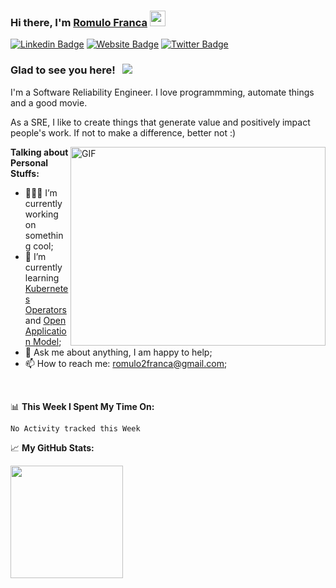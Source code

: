 ### Hi there, I'm <a href="https://cloudthings.dev" target="_blank">Romulo Franca</a> <img src="https://media.giphy.com/media/hvRJCLFzcasrR4ia7z/giphy.gif" width="25px">

[![Linkedin Badge](https://img.shields.io/badge/-LinkedIn-0e76a8?style=flat-square&logo=Linkedin&logoColor=white)](https://linkedin.com/in/romulofranca)
[![Website Badge](https://img.shields.io/badge/Website-3b5998?style=flat-square&logo=google-chrome&logoColor=white)](https://cloudthings.dev)
[![Twitter Badge](https://img.shields.io/badge/-Twitter-00acee?style=flat-square&logo=Twitter&logoColor=white)](https://twitter.com/cloudthings_dev)

### Glad to see you here! &nbsp; ![](https://visitor-badge.glitch.me/badge?page_id=romulofranca.romulofranca)

I'm a Software Reliability Engineer. I love programmming, automate things and a good movie.

As a SRE, I like to create things that generate value and positively impact people's work. If not to make a difference, better not :)

<img align="right" alt="GIF" src="https://github.com/Gapur/Gapur/blob/master/coding.gif?raw=true" width="408" height="318" />

**Talking about Personal Stuffs:**

- 👨🏻‍💻 I’m currently working on something cool;
- 🚀 I’m currently learning [Kubernetes Operators](https://sdk.operatorframework.io/) and [Open Application Model](https://oam.dev/);
- 💬 Ask me about anything, I am happy to help;
- 📫 How to reach me: romulo2franca@gmail.com;

</br>

📊 **This Week I Spent My Time On:**
<!--START_SECTION:waka-->
```text
No Activity tracked this Week
```
<!--END_SECTION:waka-->


📈 **My GitHub Stats:**

<p>
  <img height="180em" src="https://github-readme-stats.vercel.app/api?username=romulofranca&show_icons=true&hide_border=true&&count_private=true&include_all_commits=true&theme=dracula" />
</p>

